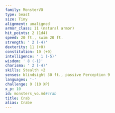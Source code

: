 ```yaml
---
family: MonsterVO
type: beast
size: Tiny
alignment: unaligned
armor_class: 11 (natural armor)
hit_points: 2 (1d4)
speed: 20 ft., swim 20 ft.
strength: ' 2 (-4)'
dexterity: 11 (+0)
constitution: 10 (+0)
intelligence: ' 1 (-5)'
wisdom: ' 8 (-1)'
charisma: ' 2 (-4)'
skills: Stealth +2
senses: blindsight 30 ft., passive Perception 9
languages: '-'
challenge: 0 (10 XP)
x_p: 10
id: monsters_vo.md#crab
title: Crab
alias: Crabe
---
```



